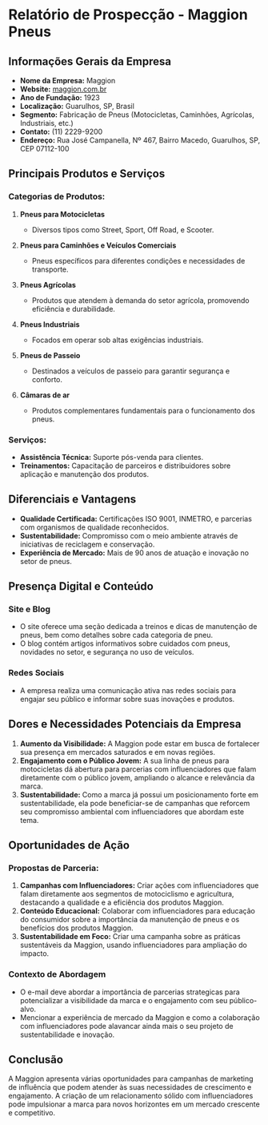 # Relatório de Prospecção - Maggion Pneus

## Informações Gerais da Empresa
- **Nome da Empresa:** Maggion
- **Website:** [maggion.com.br](https://maggion.com.br)
- **Ano de Fundação:** 1923
- **Localização:** Guarulhos, SP, Brasil
- **Segmento:** Fabricação de Pneus (Motocicletas, Caminhões, Agrícolas, Industriais, etc.)
- **Contato:** (11) 2229-9200
- **Endereço:** Rua José Campanella, Nº 467, Bairro Macedo, Guarulhos, SP, CEP 07112-100

## Principais Produtos e Serviços
### Categorias de Produtos:
1. **Pneus para Motocicletas**
   - Diversos tipos como Street, Sport, Off Road, e Scooter.
 
2. **Pneus para Caminhões e Veículos Comerciais**
   - Pneus específicos para diferentes condições e necessidades de transporte.

3. **Pneus Agrícolas**
   - Produtos que atendem à demanda do setor agrícola, promovendo eficiência e durabilidade.

4. **Pneus Industriais**
   - Focados em operar sob altas exigências industriais.

5. **Pneus de Passeio**
   - Destinados a veículos de passeio para garantir segurança e conforto.

6. **Câmaras de ar**
   - Produtos complementares fundamentais para o funcionamento dos pneus.

### Serviços:
- **Assistência Técnica:** Suporte pós-venda para clientes.
- **Treinamentos:** Capacitação de parceiros e distribuidores sobre aplicação e manutenção dos produtos.

## Diferenciais e Vantagens
- **Qualidade Certificada:** Certificações ISO 9001, INMETRO, e parcerias com organismos de qualidade reconhecidos.
- **Sustentabilidade:** Compromisso com o meio ambiente através de iniciativas de reciclagem e conservação.
- **Experiência de Mercado:** Mais de 90 anos de atuação e inovação no setor de pneus.

## Presença Digital e Conteúdo
### Site e Blog
- O site oferece uma seção dedicada a treinos e dicas de manutenção de pneus, bem como detalhes sobre cada categoria de pneu.
- O blog contém artigos informativos sobre cuidados com pneus, novidades no setor, e segurança no uso de veículos.

### Redes Sociais
- A empresa realiza uma comunicação ativa nas redes sociais para engajar seu público e informar sobre suas inovações e produtos.

## Dores e Necessidades Potenciais da Empresa
1. **Aumento da Visibilidade:** A Maggion pode estar em busca de fortalecer sua presença em mercados saturados e em novas regiões.
2. **Engajamento com o Público Jovem:** A sua linha de pneus para motocicletas dá abertura para parcerias com influenciadores que falam diretamente com o público jovem, ampliando o alcance e relevância da marca.
3. **Sustentabilidade:** Como a marca já possui um posicionamento forte em sustentabilidade, ela pode beneficiar-se de campanhas que reforcem seu compromisso ambiental com influenciadores que abordam este tema.

## Oportunidades de Ação
### Propostas de Parceria:
1. **Campanhas com Influenciadores:** Criar ações com influenciadores que falam diretamente aos segmentos de motociclismo e agricultura, destacando a qualidade e a eficiência dos produtos Maggion.
2. **Conteúdo Educacional:** Colaborar com influenciadores para educação do consumidor sobre a importância da manutenção de pneus e os benefícios dos produtos Maggion.
3. **Sustentabilidade em Foco:** Criar uma campanha sobre as práticas sustentáveis da Maggion, usando influenciadores para ampliação do impacto.

### Contexto de Abordagem 
- O e-mail deve abordar a importância de parcerias strategicas para potencializar a visibilidade da marca e o engajamento com seu público-alvo. 
- Mencionar a experiência de mercado da Maggion e como a colaboração com influenciadores pode alavancar ainda mais o seu projeto de sustentabilidade e inovação.

## Conclusão
A Maggion apresenta várias oportunidades para campanhas de marketing de influência que podem atender às suas necessidades de crescimento e engajamento. A criação de um relacionamento sólido com influenciadores pode impulsionar a marca para novos horizontes em um mercado crescente e competitivo.